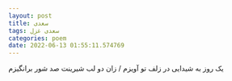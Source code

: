 ```yaml
---
layout: post
title: سعدی
tags: سعدی غزل
categories: poem
date: 2022-06-13 01:55:11.574769
---
```


یک روز به شیدایی در زلف تو آویزم / زان دو لب شیرینت صد شور برانگیزم